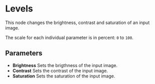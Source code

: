 # Levels

This node changes the brightness, contrast and saturation of an input image.

The scale for each individual parameter is in percent: `0` to `100`.

## Parameters

- **Brightness** Sets the brigthness of the input image.
- **Contrast** Sets the contrast of the input image.
- **Saturation** Sets the saturation of the input image.
